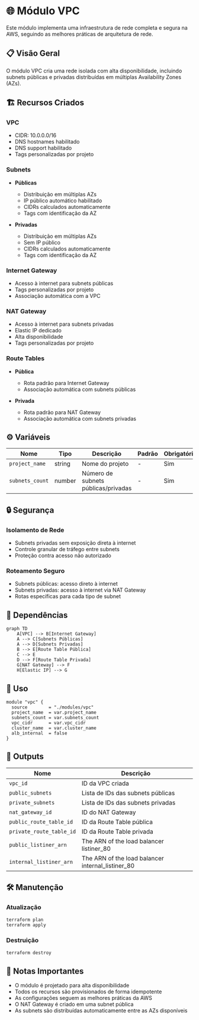 # 🌐 Módulo VPC

Este módulo implementa uma infraestrutura de rede completa e segura na AWS, seguindo as melhores práticas de arquitetura de rede.

## 📋 Visão Geral

O módulo VPC cria uma rede isolada com alta disponibilidade, incluindo subnets públicas e privadas distribuídas em múltiplas Availability Zones (AZs).

## 🏗️ Recursos Criados

### VPC
- CIDR: 10.0.0.0/16
- DNS hostnames habilitado
- DNS support habilitado
- Tags personalizadas por projeto

### Subnets
- **Públicas**
  - Distribuição em múltiplas AZs
  - IP público automático habilitado
  - CIDRs calculados automaticamente
  - Tags com identificação da AZ

- **Privadas**
  - Distribuição em múltiplas AZs
  - Sem IP público
  - CIDRs calculados automaticamente
  - Tags com identificação da AZ

### Internet Gateway
- Acesso à internet para subnets públicas
- Tags personalizadas por projeto
- Associação automática com a VPC

### NAT Gateway
- Acesso à internet para subnets privadas
- Elastic IP dedicado
- Alta disponibilidade
- Tags personalizadas por projeto

### Route Tables
- **Pública**
  - Rota padrão para Internet Gateway
  - Associação automática com subnets públicas

- **Privada**
  - Rota padrão para NAT Gateway
  - Associação automática com subnets privadas

## ⚙️ Variáveis

| Nome | Tipo | Descrição | Padrão | Obrigatório |
|------|------|-----------|--------|------------|
| `project_name` | string | Nome do projeto | - | Sim |
| `subnets_count` | number | Número de subnets públicas/privadas | - | Sim |

## 🔒 Segurança

### Isolamento de Rede
- Subnets privadas sem exposição direta à internet
- Controle granular de tráfego entre subnets
- Proteção contra acesso não autorizado

### Roteamento Seguro
- Subnets públicas: acesso direto à internet
- Subnets privadas: acesso à internet via NAT Gateway
- Rotas específicas para cada tipo de subnet

## 🔄 Dependências

```mermaid
graph TD
    A[VPC] --> B[Internet Gateway]
    A --> C[Subnets Públicas]
    A --> D[Subnets Privadas]
    B --> E[Route Table Pública]
    C --> E
    D --> F[Route Table Privada]
    G[NAT Gateway] --> F
    H[Elastic IP] --> G
```

## 🚀 Uso

```hcl
module "vpc" {
  source        = "./modules/vpc"
  project_name  = var.project_name
  subnets_count = var.subnets_count
  vpc_cidr      = var.vpc_cidr
  cluster_name  = var.cluster_name
  alb_internal  = false
}

```

## 📝 Outputs

| Nome | Descrição |
|------|-----------|
| `vpc_id` | ID da VPC criada |
| `public_subnets` | Lista de IDs das subnets públicas |
| `private_subnets` | Lista de IDs das subnets privadas |
| `nat_gateway_id` | ID do NAT Gateway |
| `public_route_table_id` | ID da Route Table pública |
| `private_route_table_id` | ID da Route Table privada |
| `public_listiner_arn` | The ARN of the load balancer listiner_80 |
| `internal_listiner_arn` | The ARN of the load balancer internal_listiner_80 |
## 🛠️ Manutenção

### Atualização
```bash
terraform plan
terraform apply
```

### Destruição
```bash
terraform destroy
```

## 📌 Notas Importantes

- O módulo é projetado para alta disponibilidade
- Todos os recursos são provisionados de forma idempotente
- As configurações seguem as melhores práticas da AWS
- O NAT Gateway é criado em uma subnet pública
- As subnets são distribuídas automaticamente entre as AZs disponíveis